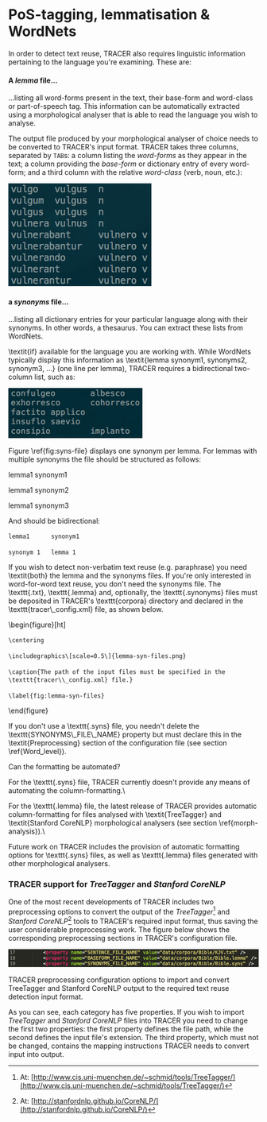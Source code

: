 # PoS-tagging, lemmatisation & WordNets

In order to detect text reuse, TRACER also requires linguistic information pertaining to the language you're examining. These are:

#### A _lemma_ file...

...listing all word-forms present in the text, their base-form and word-class or part-of-speech tag. This information can be automatically extracted using a morphological analyser that is able to read the language you wish to analyse.

The output file produced by your morphological analyser of choice needs to be converted to TRACER's input format. TRACER takes three columns, separated by `TAB`s: a column listing the _word-forms_ as they appear in the text; a column providing the _base-form_ or dictionary entry of every word-form; and a third column with the relative _word-class_ \(verb, noun, etc.\):

![](/assets/lemma-file.png)

#### a _synonyms_ file...

...listing all dictionary entries for your particular language along with their synonyms. In other words, a thesaurus. You can extract these lists from WordNets.

\textit{if} available for the language you are working with. While WordNets typically display this information as \textit{lemma  synonym1, synonyms2, synonym3, ...} \(one line per lemma\), TRACER requires a bidirectional two-column list, such as:

![](/assets/syns-file.png)

Figure \ref{fig:syns-file} displays one synonym per lemma. For lemmas with multiple synonyms the file should be structured as follows:

lemma1   synonym1

lemma1   synonym2

lemma1   synonym3

And should be bidirectional:

```
lemma1      synonym1

synonym 1   lemma 1
```

If you wish to detect non-verbatim text reuse \(e.g. paraphrase\) you need \textit{both} the lemma and the synonyms files. If you're only interested in word-for-word text reuse, you don't need the synonyms file. The \texttt{.txt}, \texttt{.lemma} and, optionally, the \texttt{.synonyms} files must be deposited in TRACER's \texttt{corpora} directory and declared in the \texttt{tracer\\_config.xml} file, as shown below.

\begin{figure}\[ht\]

```
\centering

\includegraphics\[scale=0.5\]{lemma-syn-files.png}

\caption{The path of the input files must be specified in the \texttt{tracer\\_config.xml} file.}

\label{fig:lemma-syn-files}
```

\end{figure}

If you don't use a \texttt{.syns} file, you needn't delete the \texttt{SYNONYMS\\_FILE\\_NAME} property but must declare this in the \textit{Preprocessing} section of the configuration file \(see section \ref{Word\_level}\).

Can the formatting be automated?

For the \texttt{.syns} file, TRACER currently doesn't provide any means of automating the column-formatting.\

For the \texttt{.lemma} file, the latest release of TRACER provides automatic column-formatting for files analysed with \textit{TreeTagger} and \textit{Stanford CoreNLP} morphological analysers \(see section \ref{morph-analysis}\).\

Future work on TRACER includes the provision of automatic formatting options for \texttt{.syns} files, as well as \texttt{.lemma} files generated with other morphological analysers.

### TRACER support for _TreeTagger_ and _Stanford CoreNLP_

One of the most recent developments of TRACER includes two preprocessing options to convert the output of the _TreeTagger_[^1] and _Stanford CoreNLP_[^2] tools to TRACER's required input format, thus saving the user considerable preprocessing work. The figure below shows the corresponding preprocessing sections in TRACER's configuration file.

![](assets/path.png)

TRACER preprocessing configuration options to import and convert TreeTagger and Stanford CoreNLP output to the required text reuse detection input format.

As you can see, each category has five properties. If you wish to import _TreeTagger_ and _Stanford CoreNLP_ files into TRACER you need to change the first two properties: the first property defines the file path, while the second defines the input file's extension. The third property, which must not be changed, contains the mapping instructions TRACER needs to convert input into output.

[^1]: At: [http://www.cis.uni-muenchen.de/~schmid/tools/TreeTagger/](http://www.cis.uni-muenchen.de/~schmid/tools/TreeTagger/)

[^2]: At: [http://stanfordnlp.github.io/CoreNLP/](http://stanfordnlp.github.io/CoreNLP/)

